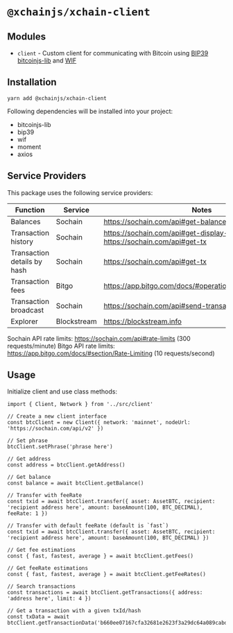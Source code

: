 # `@xchainjs/xchain-client`

## Modules

- `client` - Custom client for communicating with Bitcoin using [BIP39](https://github.com/bitcoinjs/bip39) [bitcoinjs-lib](https://github.com/bitcoinjs/bitcoinjs-lib) and [WIF](https://github.com/bitcoinjs/wif)

## Installation

```
yarn add @xchainjs/xchain-client
```

Following dependencies will be installed into your project:

- bitcoinjs-lib
- bip39
- wif
- moment
- axios

## Service Providers

This package uses the following service providers:

| Function                    | Service     | Notes                                                                            |
| --------------------------- | ----------- | -------------------------------------------------------------------------------- |
| Balances                    | Sochain     | https://sochain.com/api#get-balance                                              |
| Transaction history         | Sochain     | https://sochain.com/api#get-display-data-address, https://sochain.com/api#get-tx |
| Transaction details by hash | Sochain     | https://sochain.com/api#get-tx                                                   |
| Transaction fees            | Bitgo       | https://app.bitgo.com/docs/#operation/v2.tx.getfeeestimate                       |
| Transaction broadcast       | Sochain     | https://sochain.com/api#send-transaction                                         |
| Explorer                    | Blockstream | https://blockstream.info                                                         |

Sochain API rate limits: https://sochain.com/api#rate-limits (300 requests/minute)
Bitgo API rate limits: https://app.bitgo.com/docs/#section/Rate-Limiting (10 requests/second)

## Usage

Initialize client and use class methods:

```
import { Client, Network } from '../src/client'

// Create a new client interface
const btcClient = new Client({ network: 'mainnet', nodeUrl: 'https://sochain.com/api/v2' })

// Set phrase
btcClient.setPhrase('phrase here')

// Get address
const address = btcClient.getAddress()

// Get balance
const balance = await btcClient.getBalance()

// Transfer with feeRate
const txid = await btcClient.transfer({ asset: AssetBTC, recipient: 'recipient address here', amount: baseAmount(100, BTC_DECIMAL), feeRate: 1 })

// Transfer with default feeRate (default is `fast`)
const txid = await btcClient.transfer({ asset: AssetBTC, recipient: 'recipient address here', amount: baseAmount(100, BTC_DECIMAL) })

// Get fee estimations
const { fast, fastest, average } = await btcClient.getFees()

// Get feeRate estimations
const { fast, fastest, average } = await btcClient.getFeeRates()

// Search transactions
const transactions = await btcClient.getTransactions({ address: 'address here', limit: 4 })

// Get a transaction with a given txId/hash
const txData = await btcClient.getTransactionData('b660ee07167cfa32681e2623f3a29dc64a089cabd9a3a07dd17f9028ac956eb8')

```
